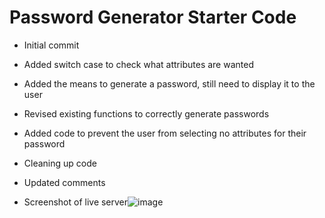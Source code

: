 # Password Generator Starter Code

* Initial commit 

* Added switch case to check what attributes are wanted

* Added the means to generate a password, still need to display it to the user 

* Revised existing functions to correctly generate passwords 

* Added code to prevent the user from selecting no attributes for their password 

* Cleaning up code

* Updated comments

* Screenshot of live server![image](https://user-images.githubusercontent.com/89278623/141374917-2e2e77e8-2854-4d77-9970-af4f762cbe86.png)
